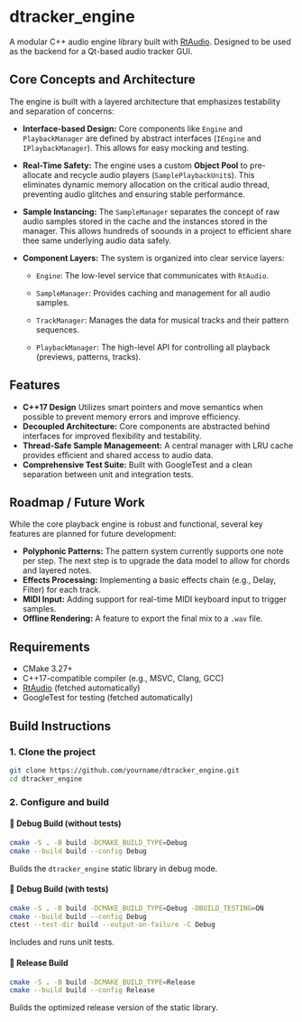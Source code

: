 # dtracker_engine

A modular C++ audio engine library built with [RtAudio](https://github.com/thestk/rtaudio). Designed to be used as the backend for a Qt-based audio tracker GUI.

## Core Concepts and Architecture
The engine is built with a layered architecture that emphasizes testability and separation of concerns:

- **Interface-based Design:** Core components like `Engine` and `PlaybackManager` are defined by abstract interfaces (`IEngine` and `IPlaybackManager`). This allows for easy mocking and testing.

- **Real-Time Safety:** The engine uses a custom **Object Pool** to pre-allocate and recycle audio players (`SamplePlaybackUnit`s). This eliminates dynamic memory allocation on the critical audio thread, preventing audio glitches and ensuring stable performance.

- **Sample Instancing:** The `SampleManager` separates the concept of raw audio samples stored in the cache and the instances stored in the manager. This allows hundreds of soounds in a project to efficient share thee same underlying audio data safely.

- **Component Layers:** The system is organized into clear service layers:
  - `Engine`: The low-level service that communicates with `RtAudio`.

  - `SampleManager`: Provides caching and management for all audio samples.

  - `TrackManager`: Manages the data for musical tracks and their pattern sequences.

  - `PlaybackManager`: The high-level API for controlling all playback (previews, patterns, tracks).

## Features

- **C++17 Design** Utilizes smart pointers and move semantics when possible to prevent memory errors and improve efficiency.
- **Decoupled Architecture:** Core components are abstracted behind interfaces for improved flexibility and testability.
- **Thread-Safe Sample Managemeent:** A central manager with LRU cache provides efficient and shared access to audio data.
- **Comprehensive Test Suite:** Built with GoogleTest and a clean separation between unit and integration tests.

## Roadmap / Future Work

While the core playback engine is robust and functional, several key features are planned for future development:

-   **Polyphonic Patterns:** The pattern system currently supports one note per step. The next step is to upgrade the data model to allow for chords and layered notes.
-   **Effects Processing:** Implementing a basic effects chain (e.g., Delay, Filter) for each track.
-   **MIDI Input:** Adding support for real-time MIDI keyboard input to trigger samples.
-   **Offline Rendering:** A feature to export the final mix to a `.wav` file.

## Requirements

- CMake 3.27+
- C++17-compatible compiler (e.g., MSVC, Clang, GCC)
- [RtAudio](https://github.com/thestk/rtaudio) (fetched automatically)
- GoogleTest for testing (fetched automatically)

## Build Instructions

### 1. Clone the project

```bash
git clone https://github.com/yourname/dtracker_engine.git
cd dtracker_engine
```

### 2. Configure and build

#### 🔧 Debug Build (without tests)

```bash
cmake -S . -B build -DCMAKE_BUILD_TYPE=Debug
cmake --build build --config Debug
```

Builds the `dtracker_engine` static library in debug mode.

#### 🚦 Debug Build (with tests)

```bash
cmake -S . -B build -DCMAKE_BUILD_TYPE=Debug -DBUILD_TESTING=ON
cmake --build build --config Debug
ctest --test-dir build --output-on-failure -C Debug
```

Includes and runs unit tests.

#### 🚀 Release Build

```bash
cmake -S . -B build -DCMAKE_BUILD_TYPE=Release
cmake --build build --config Release
```

Builds the optimized release version of the static library.
